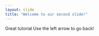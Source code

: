 ```yaml
---
layout: slide
title: "Welcome to our second slide!"
---
```

Great tutorial
Use the left arrow to go back!

